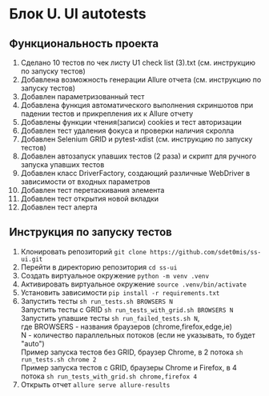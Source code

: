# Блок U. UI autotests

## Функциональность проекта

1. Сделано 10 тестов по чек листу U1 check list (3).txt (см. инструкцию по запуску тестов)
2. Добавлена возможность генерации Allure отчета (см. инструкцию по запуску тестов)
3. Добавлен параметризованный тест
4. Добавлена функция автоматического выполнения скриншотов при падении тестов и прикрепления их к Allure отчету
5. Добавлены функции чтения(записи) cookies и тест авторизации
6. Добавлен тест удаления фокуса и проверки наличия скролла
7. Добавлен Selenium GRID и pytest-xdist (см. инструкцию по запуску тестов)
8. Добавлен автозапуск упавших тестов (2 раза) и скрипт для ручного запуска упавших тестов
9. Добавлен класс DriverFactory, создающий различные WebDriver в зависимости от входных параметров 
10. Добавлен тест перетаскивания элемента
11. Добавлен тест открытия новой вкладки
12. Добавлен тест алерта

## Инструкция по запуску тестов

1. Клонировать репозиторий `git clone https://github.com/sdet0mis/ss-ui.git`
2. Перейти в директорию репозитория `cd ss-ui`
3. Создать виртуальное окружение `python -m venv .venv`
4. Активировать виртуальное окружение `source .venv/bin/activate`
5. Установить зависимости `pip install -r requirements.txt`
6. Запустить тесты `sh run_tests.sh BROWSERS N` \
Запустить тесты с GRID `sh run_tests_with_grid.sh BROWSERS N` \
Запустить упавшие тесты `sh run_failed_tests.sh N`, \
где BROWSERS - названия браузеров (chrome,firefox,edge,ie) \
N - количество параллельных потоков (если не указывать, то будет "auto") \
Пример запуска тестов без GRID, браузер Chrome, в 2 потока `sh run_tests.sh chrome 2` \
Пример запуска тестов с GRID, браузеры Chrome и Firefox, в 4 потока `sh run_tests_with_grid.sh chrome,firefox 4`
7. Открыть отчет `allure serve allure-results`